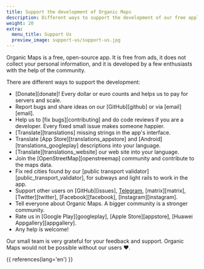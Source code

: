 ```yaml
---
title: Support the development of Organic Maps
description: Different ways to support the development of our free application
weight: 20
extra:
  menu_title: Support Us
  preview_image: support-us/support-us.jpg
---
```


Organic Maps is a free, open-source app. It is free from ads, it does not collect your personal information, and it is developed by a few enthusiasts with the help of the community.

There are different ways to support the development:

- [Donate][donate]! Every dollar or euro counts and helps us to pay for servers and scale.
- Report bugs and share ideas on our [GitHub][github] or via [email][email].
- Help us to [fix bugs][contributing] and do code reviews if you are a developer. Every fixed small issue makes someone happier.
- [Translate][translations] missing strings in the app's interface.
- Translate [App Store][translations_appstore] and [Android][translations_googleplay] descriptions into your language.
- [Translate][translations_website] our web site into your language.
- Join the [OpenStreetMap][openstreemap] community and contribute to the maps data.
- Fix red cities found by our [public transport validator][public_transport_validator], for subways and light rails to work in the app.
- Support other users on [GitHub][issues], [Telegram][telegram_chat], [matrix][matrix], [Twitter][twitter], [Facebook][facebook], [Instagram][instagram].
- Tell everyone about Organic Maps. A bigger community is a stronger community.
- Rate us in [Google Play][googleplay], [Apple Store][appstore], [Huawei Appgallery][appgallery].
- Any help is welcome!

Our small team is very grateful for your feedback and support. Organic Maps would not be possible without our users ❤️.

[telegram_chat]: https://t.me/OrganicMaps

{{ references(lang='en') }}
